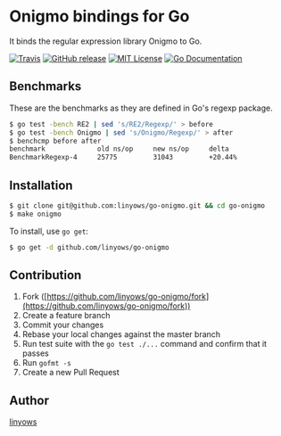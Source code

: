 Onigmo bindings for Go
======================

It binds the regular expression library Onigmo to Go.

[![Travis](https://img.shields.io/travis/linyows/go-onigmo.svg?style=flat-square)][travis]
[![GitHub release](http://img.shields.io/github/release/linyows/go-onigmo.svg?style=flat-square)][release]
[![MIT License](http://img.shields.io/badge/license-MIT-blue.svg?style=flat-square)][license]
[![Go Documentation](http://img.shields.io/badge/go-documentation-blue.svg?style=flat-square)][godocs]

[travis]: https://travis-ci.org/linyows/go-onigmo
[release]: https://github.com/linyows/go-onigmo/releases
[license]: https://github.com/linyows/go-onigmo/blob/master/LICENSE
[godocs]: http://godoc.org/github.com/linyows/go-onigmo

Benchmarks
----------

These are the benchmarks as they are defined in Go's regexp package.

```sh
$ go test -bench RE2 | sed 's/RE2/Regexp/' > before
$ go test -bench Onigmo | sed 's/Onigmo/Regexp/' > after
$ benchcmp before after
benchmark             old ns/op     new ns/op     delta
BenchmarkRegexp-4     25775         31043         +20.44%
```

Installation
------------

```sh
$ git clone git@github.com:linyows/go-onigmo.git && cd go-onigmo
$ make onigmo
```

To install, use `go get`:

```sh
$ go get -d github.com/linyows/go-onigmo
```

Contribution
------------

1. Fork ([https://github.com/linyows/go-onigmo/fork](https://github.com/linyows/go-onigmo/fork))
1. Create a feature branch
1. Commit your changes
1. Rebase your local changes against the master branch
1. Run test suite with the `go test ./...` command and confirm that it passes
1. Run `gofmt -s`
1. Create a new Pull Request

Author
------

[linyows](https://github.com/linyows)
